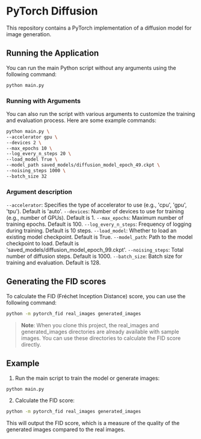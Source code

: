 # PyTorch Diffusion

This repository contains a PyTorch implementation of a diffusion model for image generation.

## Running the Application

You can run the main Python script without any arguments using the following command:

```bash
python main.py
```

### Running with Arguments

You can also run the script with various arguments to customize the training and evaluation process. Here are some example commands:

```bash
python main.py \
--accelerator gpu \
--devices 2 \
--max_epochs 10 \
--log_every_n_steps 20 \
--load_model True \
--model_path saved_models/diffusion_model_epoch_49.ckpt \
--noising_steps 1000 \
--batch_size 32
```

### Argument description

`--accelerator`: Specifies the type of accelerator to use (e.g., 'cpu', 'gpu', 'tpu'). Default is 'auto'.
`--devices`: Number of devices to use for training (e.g., number of GPUs). Default is 1.
`--max_epochs`: Maximum number of training epochs. Default is 100.
`--log_every_n_steps`: Frequency of logging during training. Default is 10 steps.
`--load_model`: Whether to load an existing model checkpoint. Default is True.
`--model_path`: Path to the model checkpoint to load. Default is 'saved_models/diffusion_model_epoch_99.ckpt'.
`--noising_steps`: Total number of diffusion steps. Default is 1000.
`--batch_size`: Batch size for training and evaluation. Default is 128.

## Generating the FID scores

To calculate the FID (Fréchet Inception Distance) score, you can use the following command:

```bash
python -m pytorch_fid real_images generated_images
```

> **Note**: When you clone this project, the real_images and generated_images directories are already available with sample images. You can use these directories to calculate the FID score directly.

## Example

1. Run the main script to train the model or generate images:

```bash
python main.py
```

2. Calculate the FID score:

```bash
python -m pytorch_fid real_images generated_images
```

This will output the FID score, which is a measure of the quality of the generated images compared to the real images.